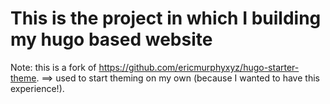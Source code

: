 # This is the project in which I building my hugo based website

Note: this is a fork of https://github.com/ericmurphyxyz/hugo-starter-theme.  ==> used to start theming on my own (because I wanted to have this experience!).

